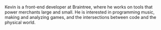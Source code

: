 Kevin is a front-end developer at Braintree, where he works on tools that power merchants large and small. He is interested in programming music, making and analyzing games, and the intersections between code and the physical world.
